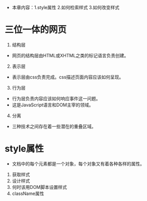 - 本章内容：1.style属性 2.如何检索样式 3.如何改变样式
# 三位一体的网页
1. 结构层
- 网页的结构层由HTML或XHTML之类的标记语言负责创建。
2. 表示层
- 表示层由css负责完成。css描述页面内容应该如何呈现。
3. 行为层
- 行为层负责内容应该如何响应事件这一问题。
- 这是JavaScript语言和DOM主宰的领域。
4. 分离
- 三种技术之间存在着一些潜在的重叠区域。

# style属性
- 文档中的每个元素都是一个对象，每个对象又有着各种各样的属性。
1. 获取样式
2. 设计样式
3. 何时该用DOM脚本设置样式
4. className属性

